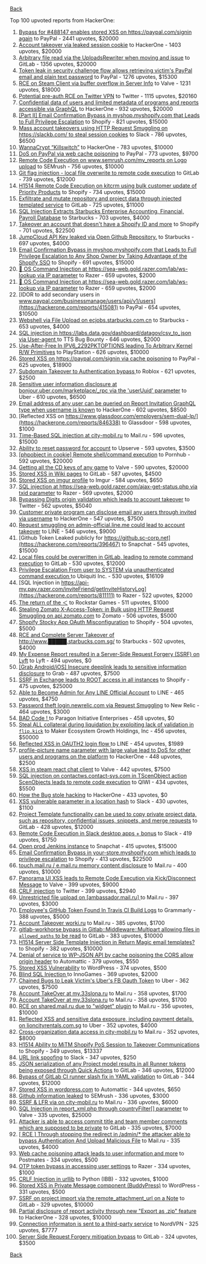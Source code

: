 [Back](../README.md)

Top 100 upvoted reports from HackerOne:

1. [Bypass for #488147 enables stored XSS on https://paypal.com/signin again](https://hackerone.com/reports/510152) to PayPal - 2441 upvotes, $20000
2. [Account takeover via leaked session cookie](https://hackerone.com/reports/745324) to HackerOne - 1403 upvotes, $20000
3. [Arbitrary file read via the UploadsRewriter when moving and issue](https://hackerone.com/reports/827052) to GitLab - 1356 upvotes, $20000
4. [Token leak in security challenge flow allows retrieving victim's PayPal email and plain text password](https://hackerone.com/reports/739737) to PayPal - 1276 upvotes, $15300
5. [RCE on Steam Client via buffer overflow in Server Info](https://hackerone.com/reports/470520) to Valve - 1231 upvotes, $18000
6. [Potential pre-auth RCE on Twitter VPN](https://hackerone.com/reports/591295) to Twitter - 1115 upvotes, $20160
7. [Confidential data of users and limited metadata of programs and reports accessible via GraphQL](https://hackerone.com/reports/489146) to HackerOne - 932 upvotes, $20000
8. [[Part II] Email Confirmation Bypass in myshop.myshopify.com that Leads to Full Privilege Escalation](https://hackerone.com/reports/796808) to Shopify - 821 upvotes, $15000
9. [Mass account takeovers using HTTP Request Smuggling on https://slackb.com/ to steal session cookies](https://hackerone.com/reports/737140) to Slack - 786 upvotes, $6500
10. [WannaCrypt “Killswitch”](https://hackerone.com/reports/228648) to HackerOne - 783 upvotes, $10000
11. [DoS on PayPal via web cache poisoning](https://hackerone.com/reports/622122) to PayPal - 773 upvotes, $9700
12. [Remote Code Execution on www.semrush.com/my_reports on Logo upload](https://hackerone.com/reports/403417) to SEMrush - 756 upvotes, $10000
13. [Git flag injection - local file overwrite to remote code execution](https://hackerone.com/reports/658013) to GitLab - 739 upvotes, $12000
14. [H1514 Remote Code Execution on kitcrm using bulk customer update of Priority Products](https://hackerone.com/reports/422944) to Shopify - 734 upvotes, $15000
15. [Exfiltrate and mutate repository and project data through injected templated service](https://hackerone.com/reports/446585) to GitLab - 725 upvotes, $11000
16. [SQL Injection Extracts Starbucks Enterprise Accounting, Financial, Payroll Database](https://hackerone.com/reports/531051) to Starbucks - 703 upvotes, $4000
17. [Takeover an account that doesn't have a Shopify ID and more](https://hackerone.com/reports/867513) to Shopify - 701 upvotes, $22500
18. [JumpCloud API Key leaked via Open Github Repository.](https://hackerone.com/reports/716292) to Starbucks - 697 upvotes, $4000
19. [Email Confirmation Bypass in myshop.myshopify.com that Leads to Full Privilege Escalation to Any Shop Owner by Taking Advantage of the Shopify SSO](https://hackerone.com/reports/791775) to Shopify - 691 upvotes, $15000
20. [🐞 OS Command Injection at https://sea-web.gold.razer.com/lab/ws-lookup via IP parameter](https://hackerone.com/reports/821962) to Razer - 659 upvotes, $2000
21. [🐞 OS Command Injection at https://sea-web.gold.razer.com/lab/ws-lookup via IP parameter](https://hackerone.com/reports/821962) to Razer - 659 upvotes, $2000
22. [IDOR to add secondary users in www.paypal.com/businessmanage/users/api/v1/users](https://hackerone.com/reports/415081) to PayPal - 654 upvotes, $10500
23. [Webshell via File Upload on ecjobs.starbucks.com.cn](https://hackerone.com/reports/506646) to Starbucks - 653 upvotes, $4000
24. [SQL injection in https://labs.data.gov/dashboard/datagov/csv_to_json via User-agent ](https://hackerone.com/reports/297478) to TTS Bug Bounty - 646 upvotes, $2000
25. [Use-After-Free In IPV6_2292PKTOPTIONS leading To Arbitrary Kernel R/W Primitives](https://hackerone.com/reports/826026) to PlayStation - 626 upvotes, $10000
26. [Stored XSS on https://paypal.com/signin via cache poisoning](https://hackerone.com/reports/488147) to PayPal - 625 upvotes, $18900
27. [Subdomain Takeover to Authentication bypass ](https://hackerone.com/reports/335330) to Roblox - 621 upvotes, $2500
28. [Sensitive user information disclosure at bonjour.uber.com/marketplace/_rpc via the 'userUuid' parameter](https://hackerone.com/reports/542340) to Uber - 610 upvotes, $6500
29. [Email address of any user can be queried on Report Invitation GraphQL type when username is known](https://hackerone.com/reports/792927) to HackerOne - 602 upvotes, $8500
30. [Reflected XSS on https://www.glassdoor.com/employers/sem-dual-lp/](https://hackerone.com/reports/846338) to Glassdoor - 598 upvotes, $1000
31. [Time-Based SQL injection at city-mobil.ru](https://hackerone.com/reports/868436) to Mail.ru - 596 upvotes, $15000
32. [Ability to reset password for account](https://hackerone.com/reports/322985) to Upserve  - 593 upvotes, $3500
33. [[phpobject in cookie] Remote shell/command execution](https://hackerone.com/reports/141956) to Pornhub - 592 upvotes, $20000
34. [Getting all the CD keys of any game](https://hackerone.com/reports/391217) to Valve - 590 upvotes, $20000
35. [Stored XSS in Wiki pages](https://hackerone.com/reports/526325) to GitLab - 587 upvotes, $4500
36. [Stored XSS on imgur profile](https://hackerone.com/reports/484434) to Imgur - 584 upvotes, $650
37. [SQL injection at https://sea-web.gold.razer.com/ajax-get-status.php via txid parameter](https://hackerone.com/reports/819738) to Razer - 569 upvotes, $2000
38. [Bypassing Digits origin validation which leads to account takeover](https://hackerone.com/reports/129873) to Twitter - 562 upvotes, $5040
39. [Customer private program can disclose email any users through invited via username](https://hackerone.com/reports/807448) to HackerOne - 547 upvotes, $7500
40. [Request smuggling on admin-official.line.me could lead to account takeover](https://hackerone.com/reports/740037) to LINE - 546 upvotes, $9000
41. [Github Token Leaked publicly for https://github.sc-corp.net](https://hackerone.com/reports/396467) to Snapchat - 545 upvotes, $15000
42. [Local files could be overwritten in GitLab, leading to remote command execution](https://hackerone.com/reports/587854) to GitLab - 530 upvotes, $12000
43. [Privilege Escalation From user to SYSTEM via unauthenticated command execution ](https://hackerone.com/reports/544928) to Ubiquiti Inc. - 530 upvotes, $16109
44. [SQL Injection in https://api-my.pay.razer.com/inviteFriend/getInviteHistoryLog](https://hackerone.com/reports/811111) to Razer - 522 upvotes, $2000
45. [The return of the ＜](https://hackerone.com/reports/639684) to Rockstar Games - 511 upvotes, $1000
46. [Stealing Zomato X-Access-Token: in Bulk using HTTP Request Smuggling on api.zomato.com](https://hackerone.com/reports/771666) to Zomato - 506 upvotes, $5000
47. [Shopify Stocky App OAuth Misconfiguration](https://hackerone.com/reports/740989) to Shopify - 504 upvotes, $5000
48. [RCE and Complete Server Takeover of http://www.█████.starbucks.com.sg/](https://hackerone.com/reports/502758) to Starbucks - 502 upvotes, $4000
49. [My Expense Report resulted in a Server-Side Request Forgery (SSRF) on Lyft](https://hackerone.com/reports/885975) to Lyft - 494 upvotes, $0
50. [[Grab Android/iOS] Insecure deeplink leads to sensitive information disclosure](https://hackerone.com/reports/401793) to Grab - 487 upvotes, $7500
51. [SSRF in Exchange leads to ROOT access in all instances](https://hackerone.com/reports/341876) to Shopify - 475 upvotes, $25000
52. [Able to Become Admin for Any LINE Official Account](https://hackerone.com/reports/698579) to LINE - 465 upvotes, $4750
53. [Password theft login.newrelic.com via Request Smuggling](https://hackerone.com/reports/498052) to New Relic - 464 upvotes, $3000
54. [BAD Code ! ](https://hackerone.com/reports/180074) to Paragon Initiative Enterprises - 458 upvotes, $0
55. [Steal ALL collateral during liquidation by exploiting lack of validation in `flip.kick`](https://hackerone.com/reports/684092) to Maker Ecosystem Growth Holdings, Inc - 456 upvotes, $50000
56. [Reflected XSS in OAUTH2 login flow ](https://hackerone.com/reports/697099) to LINE - 454 upvotes, $1989
57. [profile-picture name parameter with large value lead to DoS for other users and programs on the platform](https://hackerone.com/reports/764434) to HackerOne - 448 upvotes, $2500
58. [XSS in steam react chat client](https://hackerone.com/reports/409850) to Valve - 442 upvotes, $7500
59. [SQL injection on contactws.contact-sys.com in TScenObject action ScenObjects leads to remote code execution](https://hackerone.com/reports/816254) to QIWI - 434 upvotes, $5500
60. [How the Bug stole hacking](https://hackerone.com/reports/762510) to HackerOne - 433 upvotes, $0
61. [XSS vulnerable parameter in a location hash](https://hackerone.com/reports/146336) to Slack - 430 upvotes, $1100
62. [Project Template functionality can be used to copy private project data, such as repository, confidential issues, snippets, and merge requests](https://hackerone.com/reports/689314) to GitLab - 428 upvotes, $12000
63. [Remote Code Execution in Slack desktop apps + bonus](https://hackerone.com/reports/783877) to Slack - 419 upvotes, $1750
64. [Open prod Jenkins instance](https://hackerone.com/reports/231460) to Snapchat - 415 upvotes, $15000
65. [Email Confirmation Bypass in your-store.myshopify.com which leads to privilege escalation](https://hackerone.com/reports/910300) to Shopify - 413 upvotes, $22500
66. [touch.mail.ru / e.mail.ru memory content disclosure](https://hackerone.com/reports/513236) to Mail.ru - 400 upvotes, $10000
67. [Panorama UI XSS leads to Remote Code Execution via Kick/Disconnect Message](https://hackerone.com/reports/631956) to Valve - 399 upvotes, $9000
68. [CRLF injection](https://hackerone.com/reports/446271) to Twitter - 399 upvotes, $2940
69. [Unrestricted file upload on [ambassador.mail.ru] ](https://hackerone.com/reports/854032) to Mail.ru - 397 upvotes, $3000
70. [Employee's GitHub Token Found In Travis CI Build Logs](https://hackerone.com/reports/496937) to Grammarly - 388 upvotes, $5000
71. [Account Takeover worki.ru](https://hackerone.com/reports/744662) to Mail.ru - 385 upvotes, $1700
72. [gitlab-workhorse bypass in Gitlab::Middleware::Multipart allowing files in `allowed_paths` to be read](https://hackerone.com/reports/850447) to GitLab - 383 upvotes, $10000
73. [H1514 Server Side Template Injection in Return Magic email templates?](https://hackerone.com/reports/423541) to Shopify - 382 upvotes, $10000
74. [Denial of service to WP-JSON API by cache poisoning the CORS allow origin header](https://hackerone.com/reports/591302) to Automattic - 379 upvotes, $550
75. [Stored XSS Vulnerability](https://hackerone.com/reports/643908) to WordPress - 374 upvotes, $500
76. [Blind SQL Injection ](https://hackerone.com/reports/758654) to InnoGames - 369 upvotes, $2000
77. [Chained Bugs to Leak Victim's Uber's FB Oauth Token](https://hackerone.com/reports/202781) to Uber - 362 upvotes, $7500
78. [Account TakeOver at my.33slona.ru](https://hackerone.com/reports/773519) to Mail.ru - 358 upvotes, $1700
79. [Account TakeOver at my.33slona.ru](https://hackerone.com/reports/773519) to Mail.ru - 358 upvotes, $1700
80. [RCE on shared.mail.ru due to "widget" plugin](https://hackerone.com/reports/518637) to Mail.ru - 356 upvotes, $10000
81. [Reflected XSS and sensitive data exposure, including payment details, on lioncityrentals.com.sg](https://hackerone.com/reports/340431) to Uber - 352 upvotes, $4000
82. [Cross-organization data access in city-mobil.ru](https://hackerone.com/reports/863983) to Mail.ru - 352 upvotes, $8000
83. [H1514 Ability to MiTM Shopify PoS Session to Takeover Communications](https://hackerone.com/reports/423467) to Shopify - 349 upvotes, $13337
84. [URL link spoofing](https://hackerone.com/reports/481472) to Slack - 347 upvotes, $250
85. [JSON serialization of any Project model results in all Runner tokens being exposed through Quick Actions](https://hackerone.com/reports/509924) to GitLab - 346 upvotes, $12000
86. [Bypass of GitLab CI runner slash fix in YAML validation](https://hackerone.com/reports/409395) to GitLab - 344 upvotes, $12000
87. [Stored XSS in wordpress.com](https://hackerone.com/reports/733248) to Automattic - 344 upvotes, $650
88. [Github information leaked](https://hackerone.com/reports/676212) to SEMrush - 336 upvotes, $3000
89. [SSRF & LFR via on city-mobil.ru](https://hackerone.com/reports/748123) to Mail.ru - 336 upvotes, $6000
90. [SQL Injection in report_xml.php through countryFilter[] parameter](https://hackerone.com/reports/383127) to Valve - 335 upvotes, $25000
91. [Attacker is able to access commit title and team member comments which are supposed to be private](https://hackerone.com/reports/502593) to GitLab - 335 upvotes, $7000
92. [[ RCE ] Through stopping the redirect in /admin/* the attacker able to bypass Authentication And Upload Malicious File](https://hackerone.com/reports/683957) to Mail.ru - 335 upvotes, $4000
93. [Web cache poisoning attack leads to user information and more](https://hackerone.com/reports/492841) to Postmates - 334 upvotes, $500
94. [OTP token bypass in accessing user settings](https://hackerone.com/reports/699082) to Razer - 334 upvotes, $1000
95. [CRLF Injection in urllib](https://hackerone.com/reports/590020) to Python (IBB) - 332 upvotes, $1000
96. [Stored XSS in Private Message component (BuddyPress)](https://hackerone.com/reports/487081) to WordPress - 331 upvotes, $500
97. [SSRF on project import via the remote_attachment_url on a Note](https://hackerone.com/reports/826361) to GitLab - 329 upvotes, $10000
98. [Partial disclosure of report activity through new "Export as .zip" feature](https://hackerone.com/reports/182358) to HackerOne - 328 upvotes, $10000
99. [Connection informaton is sent to a third-party service](https://hackerone.com/reports/752402) to NordVPN - 325 upvotes, $7777
100. [Server Side Request Forgery mitigation bypass](https://hackerone.com/reports/632101) to GitLab - 324 upvotes, $3500


[Back](../README.md)
